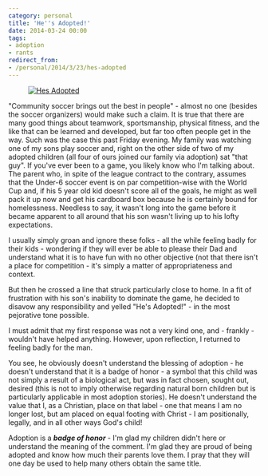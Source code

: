 ```yaml
---
category: personal
title: 'He''s Adopted!'
date: 2014-03-24 00:00
tags:
- adoption
- rants
redirect_from:
- /personal/2014/3/23/hes-adopted
---
```


<figure class="align-center" style="width: 500px">
  <a href="{{ site.url }}{{ site.baseurl }}/images/mattsoccer.jpg"><img src="{{ site.url }}{{ site.baseurl }}/images/mattsoccer.jpg" alt="Hes Adopted"></a>
</figure>

"Community soccer brings out the best in people" - almost no one (besides the soccer organizers) would make such a claim. It is true that there are many good things about teamwork, sportsmanship, physical fitness, and the like that can be learned and developed, but far too often people get in the way. Such was the case this past Friday evening. My family was watching one of my sons play soccer and, right on the other side of two of my adopted children (all four of ours joined our family via adoption) sat "that guy". If you've ever been to a game, you likely know who I'm talking about. The parent who, in spite of the league contract to the contrary, assumes that the Under-6 soccer event is on par competition-wise with the World Cup and, if his 5 year old kid doesn't score all of the goals, he might as well pack it up now and get his cardboard box because he is certainly bound for homelessness. Needless to say, it wasn't long into the game before it became apparent to all around that his son wasn't living up to his lofty expectations.

I usually simply groan and ignore these folks - all the while feeling badly for their kids - wondering if they will ever be able to please their Dad and understand what it is to have fun with no other objective (not that there isn't a place for competition - it's simply a matter of appropriateness and context.

But then he crossed a line that struck particularly close to home. In a fit of frustration with his son's inability to dominate the game, he decided to disavow any responsibility and yelled "He's Adopted!" - in the most pejorative tone possible.

I must admit that my first response was not a very kind one, and - frankly - wouldn't have helped anything. However, upon reflection, I returned to feeling badly for the man.

You see, he obviously doesn't understand the blessing of adoption - he doesn't understand that it is a badge of honor - a symbol that this child was not simply a result of a biological act, but was in fact chosen, sought out, desired (this is not to imply otherwise regarding natural born children but is particularly applicable in most adoption stories). He doesn't understand the value that I, as a Christian, place on that label - one that means I am no longer lost, but am placed on equal footing with Christ - I am positionally, legally, and in all other ways God's child!

Adoption is a __*badge of honor*__ - I'm glad my children didn't here or understand the meaning of the comment. I'm glad they are proud of being adopted and know how much their parents love them. I pray that they will one day be used to help many others obtain the same title.
